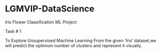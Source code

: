 # LGMVIP-DataScience
Iris Flower Claasification ML Project

Task # 1

To Explore Unsupervised Machine Learning From the given ‘Iris’ dataset,we will predict the optimum number of clusters and represent it visually.
